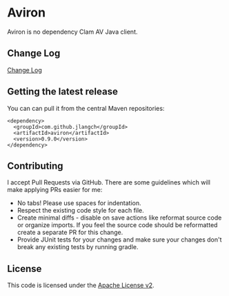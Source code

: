 # Aviron

Aviron is no dependency Clam AV Java client.


## Change Log

[Change Log](ChangeLog.md)

## Getting the latest release

You can can pull it from the central Maven repositories:

```
<dependency>
  <groupId>com.github.jlangch</groupId>
  <artifactId>aviron</artifactId>
  <version>0.9.0</version>
</dependency>
```

## Contributing

I accept Pull Requests via GitHub. There are some guidelines which will make applying PRs easier for me:

- No tabs! Please use spaces for indentation.
- Respect the existing code style for each file.
- Create minimal diffs - disable on save actions like reformat source code or organize imports. If you feel the source code should be reformatted create a separate PR for this change.
- Provide JUnit tests for your changes and make sure your changes don't break any existing tests by running gradle.


## License

This code is licensed under the [Apache License v2](LICENSE).
